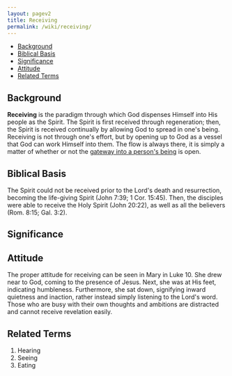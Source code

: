 ```yaml
---
layout: pagev2
title: Receiving
permalink: /wiki/receiving/
---
```

- [Background](#background)
- [Biblical Basis](#biblical-basis)
- [Significance](#significance)
- [Attitude](#attitude)
- [Related Terms](#related-terms)

## Background

**Receiving** is the paradigm through which God dispenses Himself into His people as the Spirit. The Spirit is first received through regeneration; then, the Spirit is received continually by allowing God to spread in one's being. Receiving is not through one's effort, but by opening up to God as a vessel that God can work Himself into them. The flow is always there, it is simply a matter of whether or not the [gateway into a person's being](../heart) is open.

## Biblical Basis

The Spirit could not be received prior to the Lord's death and resurrection, becoming the life-giving Spirit (John 7:39; 1 Cor. 15:45). Then, the disciples were able to receive the Holy Spirit (John 20:22), as well as all the believers (Rom. 8:15; Gal. 3:2).

## Significance

## Attitude

The proper attitude for receiving can be seen in Mary in Luke 10. She drew near to God, coming to the presence of Jesus. Next, she was at His feet, indicating humbleness. Furthermore, she sat down, signifying inward quietness and inaction, rather instead simply listening to the Lord's word. Those who are busy with their own thoughts and ambitions are distracted and cannot receive revelation easily.

## Related Terms

1. Hearing
2. Seeing
3. Eating